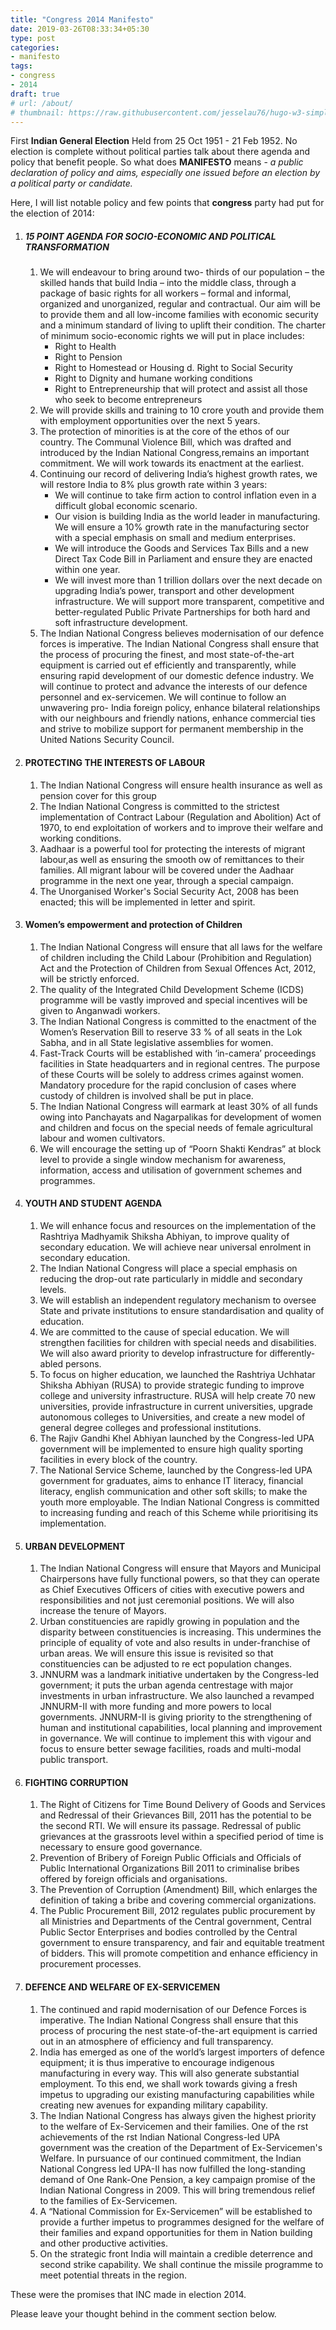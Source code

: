 ```yaml
---
title: "Congress 2014 Manifesto"
date: 2019-03-26T08:33:34+05:30
type: post
categories:
- manifesto
tags:
- congress
- 2014
draft: true
# url: /about/
# thumbnail: https://raw.githubusercontent.com/jesselau76/hugo-w3-simple/master/exampleSite/images/thumb-rigo-erives-594315-unsplash.jpg
---
```


First **Indian General Election** Held from 25 Oct 1951 - 21 Feb 1952. No election is complete without political parties talk about there agenda and policy that benefit people.
So what does **MANIFESTO** means - *a public declaration of policy and aims, especially one issued before an election by a political party or candidate.*

Here, I will list notable policy and few points that **congress** party had put for the election of 2014:

1. ##### 15 POINT AGENDA FOR SOCIO-ECONOMIC AND POLITICAL TRANSFORMATION
   1. We will endeavour to bring around two- thirds of our population – the skilled hands that build India – into the middle class, through a package of basic rights for all workers – formal and informal, organized and unorganized, regular and contractual. Our aim will be to provide them and all low-income families with economic security and a minimum standard of living to uplift their condition. The charter of minimum socio-economic rights we will put in place includes:
        - Right to Health
        - Right to Pension
        - Right to Homestead or Housing d. Right to Social Security
        - Right to Dignity and humane working conditions
        - Right to Entrepreneurship that will protect and assist all those who seek to become entrepreneurs
    2. We will provide skills and training to 10 crore youth and provide them with employment opportunities over the next 5 years.
    3. The protection of minorities is at the core of the ethos of our country. The Communal Violence Bill, which was drafted and introduced     by the Indian National Congress,remains an important commitment. We will work towards its enactment at the earliest.
    4. Continuing our record of delivering India’s highest growth rates, we will restore India to 8% plus growth rate within 3 years:
        - We will continue to take firm action to control inflation even in a difficult global economic scenario.
        - Our vision is building India as the world leader in manufacturing. We will ensure a 10% growth rate in the manufacturing sector   with a special emphasis on small and medium enterprises.
        - We will introduce the Goods and Services Tax Bills and a new Direct Tax Code Bill in Parliament and ensure they are enacted within one year.
        - We will invest more than 1 trillion dollars over the next decade on upgrading India’s power, transport and other development  infrastructure. We will support more transparent, competitive and better-regulated Public Private Partnerships for both hard and soft infrastructure development.
    5. The Indian National Congress believes modernisation of our defence forces is imperative. The Indian National Congress shall ensure that the process of procuring the finest, and most state-of-the-art equipment is carried out ef efficiently and transparently, while ensuring rapid development of our domestic defence industry. We will continue to protect and advance the interests of our defence personnel and ex-servicemen. We will continue to follow an unwavering pro- India foreign policy, enhance bilateral relationships with our neighbours and friendly nations, enhance commercial ties and strive to mobilize support for permanent membership in the United Nations Security Council.

2. #### PROTECTING THE INTERESTS OF LABOUR
   1. The Indian National Congress will ensure health insurance as well as pension cover for this group
   2. The Indian National Congress is committed to the strictest implementation of Contract Labour (Regulation and Abolition) Act of 1970, to end exploitation of workers and to improve their welfare and working conditions.
   3. Aadhaar is a powerful tool for protecting the interests of migrant labour,as well as ensuring the smooth  ow of remittances to their families. All migrant labour will be covered under the Aadhaar programme in the next one year, through a special campaign.
   4. The Unorganised Worker's Social Security Act, 2008 has been enacted; this will be implemented in letter and spirit.

3. #### Women’s empowerment and protection of Children 
   1. The Indian National Congress will ensure that all laws for the welfare of children including the Child Labour (Prohibition and Regulation) Act and the Protection of Children from Sexual Offences Act, 2012, will be strictly enforced.
   2. The quality of the Integrated Child Development Scheme (ICDS) programme will be vastly improved and special incentives will be given to Anganwadi workers.
   3. The Indian National Congress is committed to the enactment of the Women’s Reservation Bill to reserve 33 % of all seats in the Lok Sabha, and in all State legislative assemblies for women.
   4. Fast-Track Courts will be established with ‘in-camera’ proceedings facilities in State headquarters and in regional centres. The purpose of these Courts will be solely to address crimes against women. Mandatory procedure for the rapid conclusion of cases where custody of children is involved shall be put in place.
   5. The Indian National Congress will earmark at least 30% of all funds  owing into Panchayats and Nagarpalikas for development of women and children and focus on the special needs of female agricultural labour and women cultivators.
   6. We will encourage the setting up of “Poorn Shakti Kendras” at block level to provide a single window mechanism for awareness, information, access and utilisation of government schemes and programmes.

4. #### YOUTH AND STUDENT AGENDA
   1. We will enhance focus and resources on the implementation of the Rashtriya Madhyamik Shiksha Abhiyan, to improve quality of secondary education. We will achieve near universal enrolment in secondary education.
   2. The Indian National Congress will place a special emphasis on reducing the drop-out rate particularly in middle and secondary levels.
   3. We will establish an independent regulatory mechanism to oversee State and private institutions to ensure standardisation and quality of education.
   4. We are committed to the cause of special education. We will strengthen facilities for children with special needs and disabilities. We will also award priority to develop infrastructure for differently-abled persons.
   5. To focus on higher education, we launched the Rashtriya Uchhatar Shiksha Abhiyan (RUSA) to provide strategic funding to improve college and university infrastructure. RUSA will help create 70 new universities, provide infrastructure in current universities, upgrade autonomous colleges to Universities, and create a new model of general degree colleges and professional institutions.
   6. The Rajiv Gandhi Khel Abhiyan launched by the Congress-led UPA government will be implemented to ensure high quality sporting facilities in every block of the country.
   7. The National Service Scheme, launched by the Congress-led UPA government for graduates, aims to enhance IT literacy, financial literacy, english communication and other soft skills; to make the youth more employable. The Indian National Congress is committed to increasing funding and reach of this Scheme while prioritising its implementation.

5. #### URBAN DEVELOPMENT
   1. The Indian National Congress will ensure that Mayors and Municipal Chairpersons have fully functional powers, so that they can operate as Chief Executives Officers of cities with executive powers and responsibilities and not just ceremonial positions. We will also increase the tenure of Mayors.
   2. Urban constituencies are rapidly growing in population and the disparity between constituencies is increasing. This undermines the principle of equality of vote and also results in under-franchise of urban areas. We will ensure this issue is revisited so that constituencies can be adjusted to re ect population changes.
   3. JNNURM was a landmark initiative undertaken by the Congress-led government; it puts the urban agenda centrestage with major investments in urban infrastructure. We also launched a revamped JNNURM-II with more funding and more powers to local governments. JNNURM-II is giving priority to the strengthening of human and institutional capabilities, local planning and improvement in governance. We will continue to implement this with vigour and focus to ensure better sewage facilities, roads and multi-modal public transport.

6.  #### FIGHTING CORRUPTION
    1.  The Right of Citizens for Time Bound Delivery of Goods and Services and Redressal of their Grievances Bill, 2011 has the potential to be the second RTI. We will ensure its passage. Redressal of public grievances at the grassroots level within a specified period of time is necessary to ensure good governance.
    2.  Prevention of Bribery of Foreign Public Officials and Officials of Public International Organizations Bill 2011 to criminalise bribes offered by foreign officials and organisations.
    3.  The Prevention of Corruption (Amendment) Bill, which enlarges the definition of taking a bribe and covering commercial organizations.
    4.  The Public Procurement Bill, 2012 regulates public procurement by all Ministries and Departments of the Central government, Central Public Sector Enterprises and bodies controlled by the Central government to ensure transparency, and fair and equitable treatment of bidders. This will promote competition and enhance efficiency in procurement processes.
   
7.  #### DEFENCE AND WELFARE OF EX-SERVICEMEN
    1.  The continued and rapid modernisation of our Defence Forces is imperative. The Indian National Congress shall ensure that this process of procuring the  nest state-of-the-art equipment is carried out in an atmosphere of efficiency and full transparency.
    2.  India has emerged as one of the world’s largest importers of defence equipment; it is thus imperative to encourage indigenous manufacturing in every way. This will also generate substantial employment. To this end, we shall work towards giving a fresh impetus to upgrading our existing manufacturing capabilities while creating new avenues for expanding military capability.
    3.  The Indian National Congress has always given the highest priority to the welfare of Ex-Servicemen and their families. One of the  rst achievements of the  rst Indian National Congress-led UPA government was the creation of the Department of Ex-Servicemen's Welfare. In pursuance of our continued commitment, the Indian National Congress led UPA-II has now fulfilled the long-standing demand of One Rank-One Pension, a key campaign promise of the Indian National Congress in 2009. This will bring tremendous relief to the families of Ex-Servicemen.
    4.  A “National Commission for Ex-Servicemen” will be established to provide a further impetus to programmes designed for the welfare of their families and expand opportunities for them in Nation building and other productive activities.
    5.  On the strategic front India will maintain a credible deterrence and second strike capability. We shall continue the missile programme to meet potential threats in the region.

These were the promises that INC made in election 2014.

Please leave your thought behind in the comment section below.